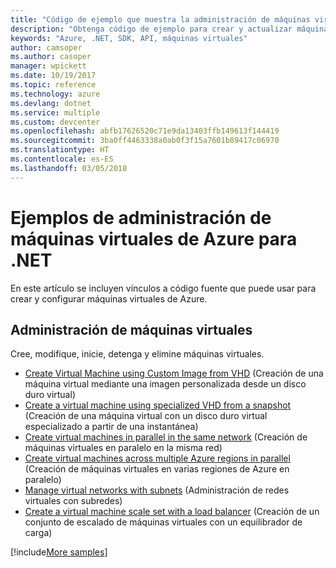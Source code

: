 ```yaml
---
title: "Código de ejemplo que muestra la administración de máquinas virtuales de Azure con .NET"
description: "Obtenga código de ejemplo para crear y actualizar máquinas virtuales de Azure mediante .NET"
keywords: "Azure, .NET, SDK, API, máquinas virtuales"
author: camsoper
ms.author: casoper
manager: wpickett
ms.date: 10/19/2017
ms.topic: reference
ms.technology: azure
ms.devlang: dotnet
ms.service: multiple
ms.custom: devcenter
ms.openlocfilehash: abfb17626520c71e9da13403ffb149613f144419
ms.sourcegitcommit: 3ba0ff4463338a0ab0f3f15a7601b89417c06970
ms.translationtype: HT
ms.contentlocale: es-ES
ms.lasthandoff: 03/05/2018
---
```

# <a name="azure-virtual-machine-management-samples-for-net"></a>Ejemplos de administración de máquinas virtuales de Azure para .NET

En este artículo se incluyen vínculos a código fuente que puede usar para crear y configurar máquinas virtuales de Azure.

## <a name="manage-virtual-machines"></a>Administración de máquinas virtuales

Cree, modifique, inicie, detenga y elimine máquinas virtuales.

* [Create Virtual Machine using Custom Image from VHD](https://github.com/Azure-Samples/managed-disk-dotnet-create-virtual-machine-using-custom-image-from-VHD) (Creación de una máquina virtual mediante una imagen personalizada desde un disco duro virtual)
* [Create a virtual machine using specialized VHD from a snapshot](https://github.com/Azure-Samples/managed-disk-dotnet-create-virtual-machine-using-specialized-disk-from-snapshot) (Creación de una máquina virtual con un disco duro virtual especializado a partir de una instantánea)
* [Create virtual machines in parallel in the same network](https://github.com/Azure-Samples/compute-dotnet-manage-virtual-machines-with-network-in-parallel) (Creación de máquinas virtuales en paralelo en la misma red)
* [Create virtual machines across multiple Azure regions in parallel](https://github.com/Azure-Samples/compute-dotnet-create-virtual-machines-across-regions-in-parallel) (Creación de máquinas virtuales en varias regiones de Azure en paralelo)
* [Manage virtual networks with subnets](https://github.com/Azure-Samples/network-dotnet-manage-virtual-network) (Administración de redes virtuales con subredes)
* [Create a virtual machine scale set with a load balancer](https://github.com/Azure-Samples/compute-dotnet-manage-virtual-machine-scale-sets) (Creación de un conjunto de escalado de máquinas virtuales con un equilibrador de carga)

[!include[More samples](includes/more-samples.md)]
